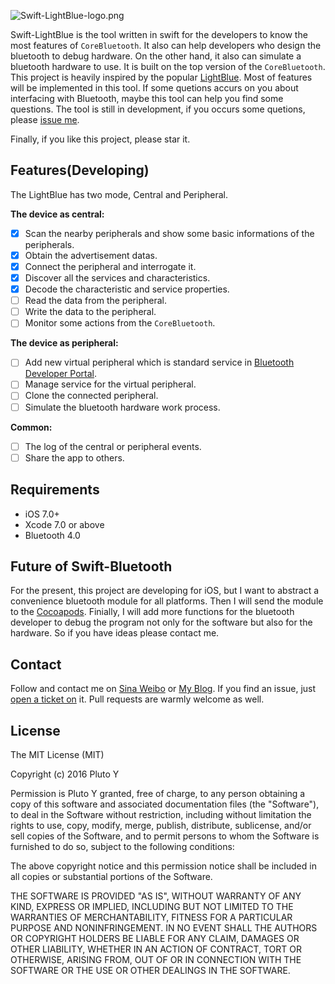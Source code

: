 ![Swift-LightBlue-logo.png](https://raw.githubusercontent.com/Pluto-Y/Swift-LightBlue/master/images/logo.png)

Swift-LightBlue is the tool written in swift for the developers to know the most features of `CoreBluetooth`. It also can help developers who design the bluetooth to debug hardware. On the other hand, it also can simulate a bluetooth hardware to use. It is built on the top version of the `CoreBluetooth`. This project is heavily inspired by the popular [LightBlue](https://itunes.apple.com/cn/app/lightblue-bluetooth-low-energy/id557428110?mt=8). Most of features will be implemented in this tool. If some quetions accurs on you about interfacing with Bluetooth, maybe this tool can help you find some questions. The tool is still in development, if you occurs some quetions, please [issue me](https://github.com/Pluto-Y/Swift-LightBlue/issues).

Finally, if you like this project, please star it.


## Features(Developing)

The LightBlue has two mode, Central and Peripheral.

**The device as central:**
- [x] Scan the nearby peripherals and show some basic informations of the peripherals.
- [x] Obtain the advertisement datas.
- [x] Connect the peripheral and interrogate it.
- [x] Discover all the services and characteristics.
- [x] Decode the characteristic and service properties.
- [ ] Read the data from the peripheral.
- [ ] Write the data to the peripheral.
- [ ] Monitor some actions from the `CoreBluetooth`.

**The device as peripheral:**
- [ ] Add new virtual peripheral which is standard service in [Bluetooth Developer Portal](https://developer.bluetooth.org/gatt/services/Pages/ServicesHome.aspx).
- [ ] Manage service for the virtual peripheral.
- [ ] Clone the connected peripheral.
- [ ] Simulate the bluetooth hardware work process.

**Common:**
- [ ] The log of the central or peripheral events.
- [ ] Share the app to others.

## Requirements

* iOS 7.0+
* Xcode 7.0 or above
* Bluetooth 4.0

## Future of Swift-Bluetooth

For the present, this project are developing for iOS, but I want to abstract a convenience bluetooth module for all platforms. Then I will send the module to the [Cocoapods](http://www.cocoapods.org). Finially, I will add more functions for the bluetooth developer to debug the program not only for the software but also for the hardware. So if you have ideas please contact me.

## Contact

Follow and contact me on [Sina Weibo](http://weibo.com/5690716723/info) or [My Blog](http://www.pluto-y.com). If you find an issue, just [open a ticket on](https://github.com/Pluto-Y/Swift-LightBlue/issues/new) it. Pull requests are warmly welcome as well.

## License

The MIT License (MIT)

Copyright (c) 2016 Pluto Y

Permission is Pluto Y granted, free of charge, to any person obtaining a copy
of this software and associated documentation files (the "Software"), to deal
in the Software without restriction, including without limitation the rights
to use, copy, modify, merge, publish, distribute, sublicense, and/or sell
copies of the Software, and to permit persons to whom the Software is
furnished to do so, subject to the following conditions:

The above copyright notice and this permission notice shall be included in
all copies or substantial portions of the Software.

THE SOFTWARE IS PROVIDED "AS IS", WITHOUT WARRANTY OF ANY KIND, EXPRESS OR
IMPLIED, INCLUDING BUT NOT LIMITED TO THE WARRANTIES OF MERCHANTABILITY,
FITNESS FOR A PARTICULAR PURPOSE AND NONINFRINGEMENT. IN NO EVENT SHALL THE
AUTHORS OR COPYRIGHT HOLDERS BE LIABLE FOR ANY CLAIM, DAMAGES OR OTHER
LIABILITY, WHETHER IN AN ACTION OF CONTRACT, TORT OR OTHERWISE, ARISING FROM,
OUT OF OR IN CONNECTION WITH THE SOFTWARE OR THE USE OR OTHER DEALINGS IN
THE SOFTWARE.


